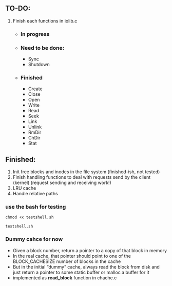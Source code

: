 ## TO-DO:
1. Finish each functions in iolib.c
    - ### In progress
    - ### Need to be done:
        - Sync
        - Shutdown
    - ### Finished
        - Create
        - Close
        - Open
        - Write
        - Read
        - Seek
        - Link
        - Unlink
        - RmDir
        - ChDir
        - Stat
## Finished:
1. Init free blocks and inodes in the file system (finished-ish, not tested)
2. Finish handling functions to deal with requests send by the client (kernel) (request sending and receiving work!)
3. LRU cache
4. Handle relative paths 

### use the bash for testing
```
chmod +x testshell.sh
```
```
testshell.sh
```
### Dummy cahce for now
- Given a block number, return a pointer to a copy of that block in memory
- In the real cache, that pointer should point to one of the BLOCK_CACHESIZE number of blocks in the cache
- But in the initial “dummy” cache, always read the block from disk and just return a pointer to some static buffer or malloc a buffer for it
- implemented as **read_block** function in chache.c

